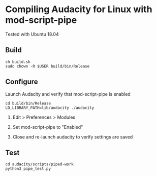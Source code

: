 # Compiling Audacity for Linux with mod-script-pipe

Tested with Ubuntu 18.04

## Build

```shell
sh build.sh
sudo chown -R $USER build/bin/Release
```

## Configure
Launch Audacity and verify that mod-script-pipe is enabled

```shell
cd build/bin/Release
LD_LIBRARY_PATH=lib/audacity ./audacity
```

1. Edit > Preferences > Modules

2. Set mod-script-pipe to "Enabled"

3. Close and re-launch audacity to verify settings are saved

## Test
```shell
cd audacity/scripts/piped-work
python3 pipe_test.py 
```